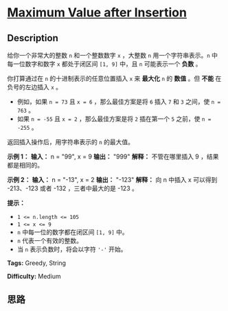 # [Maximum Value after Insertion][title]

## Description

给你一个非常大的整数 `n` 和一个整数数字 `x` ，大整数 `n` 用一个字符串表示。`n` 中每一位数字和数字 `x` 都处于闭区间 `[1, 9]`
中，且 `n` 可能表示一个 **负数** 。

你打算通过在 `n` 的十进制表示的任意位置插入 `x` 来 **最大化** `n` 的 **数值** ​​​​​​。但 **不能** 在负号的左边插入
`x` 。

  * 例如，如果 `n = 73` 且 `x = 6` ，那么最佳方案是将 `6` 插入 `7` 和 `3` 之间，使 `n = 763` 。
  * 如果 `n = -55` 且 `x = 2` ，那么最佳方案是将 `2` 插在第一个 `5` 之前，使 `n = -255` 。

返回插入操作后，用字符串表示的 `n` 的最大值。

**示例 1：**
            **输入：** n = "99", x = 9    **输出：** "999"    **解释：** 不管在哪里插入 9 ，结果都是相同的。    

**示例 2：**
            **输入：** n = "-13", x = 2    **输出：** "-123"    **解释：** 向 n 中插入 x 可以得到 -213、-123 或者 -132 ，三者中最大的是 -123 。    

**提示：**

  * `1 <= n.length <= 105`
  * `1 <= x <= 9`
  * `n`​​​ 中每一位的数字都在闭区间 `[1, 9]` 中。
  * `n` 代表一个有效的整数。
  * 当 `n` 表示负数时，将会以字符 `'-'` 开始。


**Tags:** Greedy, String

**Difficulty:** Medium

## 思路

[title]: https://leetcode-cn.com/problems/maximum-value-after-insertion
